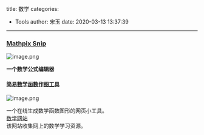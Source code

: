 title: 数学
categories:
 - Tools
author: 宋玉
date: 2020-03-13 13:37:39
---

### [Mathpix Snip](https://mathpix.com/)
![image.png](https://cdn.nlark.com/yuque/0/2020/png/394169/1582604666708-976b85db-b1e2-4d2b-8b20-8e9410a4fc38.png#align=left&display=inline&height=763&name=image.png&originHeight=1526&originWidth=2874&size=491857&status=done&style=none&width=1437)

**一个数学公式编辑器**

#### [简易数学函数作图工具](https://helloacm.com/tools/math-plot-graph/)
![image.png](https://cdn.nlark.com/yuque/0/2020/png/394169/1583539980736-db7dbb86-10e8-462d-aa00-56f845703a51.png#align=left&display=inline&height=269&name=image.png&originHeight=537&originWidth=650&size=141447&status=done&style=none&width=325)

一个在线生成数学函数图形的网页小工具。<br />[数学网站](https://mathvault.ca/websites/)<br />该网站收集网上的数学学习资源。
